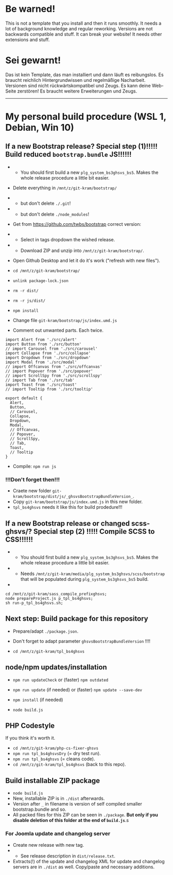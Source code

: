 # Be warned!
This is not a template that you install and then it runs smoothly. It needs a lot of background knowledge and regular reworking. Versions are not backwards compatible and stuff. It can break your website! It needs other extensions and stuff.

# Sei gewarnt!
Das ist kein Template, das man installiert und dann läuft es reibungslos. Es braucht reichlich Hintergrundwissen und regelmäßige Nacharbeit. Versionen sind nicht rückwärtskompatibel und Zeugs. Es kann deine Web-Seite zerstören! Es braucht weitere Erweiterungen und Zeugs.

----------------
# My personal build procedure (WSL 1, Debian, Win 10)

## If a new Bootstrap release? Special step (1)!!!!! Build reduced `bootstrap.bundle` JS!!!!!!
- - You should first build a new `plg_system_bs3ghsvs_bs5`. Makes the whole release procedure a little bit easier.

- Delete everything in `/mnt/z/git-kram/bootstrap/`
- - but don't delete `./.git`!
- - but don't delete `./node_modules`!
- Get from https://github.com/twbs/bootstrap correct version:
- - Select in tags dropdown the wished release.
- - Download ZIP and unzip into `/mnt/z/git-kram/bootstrap/`.
- Open Github Desktop and let it do it's work ("refresh with new files").
- `cd /mnt/z/git-kram/bootstrap/`
- `unlink package-lock.json`
- `rm -r dist/`
- `rm -r js/dist/`
- `npm install`
- Change file `git-kram/bootstrap/js/index.umd.js`
- Comment out unwanted parts. Each twice.

```
import Alert from './src/alert'
import Button from './src/button'
// import Carousel from './src/carousel'
import Collapse from './src/collapse'
import Dropdown from './src/dropdown'
import Modal from './src/modal'
// import Offcanvas from './src/offcanvas'
// import Popover from './src/popover'
// import ScrollSpy from './src/scrollspy'
// import Tab from './src/tab'
import Toast from './src/toast'
// import Tooltip from './src/tooltip'

export default {
  Alert,
  Button,
  // Carousel,
  Collapse,
  Dropdown,
  Modal,
  // Offcanvas,
  // Popover,
  // ScrollSpy,
  // Tab,
  Toast,
  // Tooltip
}
```

- Compile: `npm run js`

### !!!Don't forget then!!!
- Craete new folder `git-kram/bootstrap/dist/js/_ghsvsBootstrapBundleVersion_`.
- Copy `git-kram/bootstrap/js/index.umd.js` in this new folder.
- `tpl_bs4ghsvs` needs it like this for build prodedure!!!

## If a new Bootstrap release or changed scss-ghsvs/? Special step  (2) !!!!! Compile SCSS to CSS!!!!!!
- - You should first build a new `plg_system_bs3ghsvs_bs5`. Makes the whole release procedure a little bit easier.
- - Needs `/mnt/z/git-kram/media/plg_system_bs3ghsvs/scss/bootstrap` that will be populated during `plg_system_bs3ghsvs_bs5` build.
-
```
cd /mnt/z/git-kram/sass_compile_prefixghsvs;
node prepareProject.js p_tpl_bs4ghsvs;
sh run-p_tpl_bs4ghsvs.sh;
```

## Next step: Build package for this repository
- Prepare/adapt `./package.json`.
- Don't forget to adapt parameter `ghsvsBootstrapBundleVersion` !!!!

- `cd /mnt/z/git-kram/tpl_bs4ghsvs`

## node/npm updates/installation
- `npm run updateCheck` or (faster) `npm outdated`
- `npm run update` (if needed) or (faster) `npm update --save-dev`
- `npm install` (if needed)

- `node build.js`

## PHP Codestyle
If you think it's worth it.
- `cd /mnt/z/git-kram/php-cs-fixer-ghsvs`
- `npm run tpl_bs4ghsvsDry` (= dry test run).
- `npm run tpl_bs4ghsvs` (= cleans code).
- `cd /mnt/z/git-kram/tpl_bs4ghsvs` (back to this repo).

## Build installable ZIP package
- `node build.js`
- New, installable ZIP is in `./dist` afterwards.
- Version after `_` in filename is version of self compiled smaller bootstrap.bundle and so.
- All packed files for this ZIP can be seen in `./package`. **But only if you disable deletion of this folder at the end of `build.js`**.s

### For Joomla update and changelog server
- Create new release with new tag.
- - See release description in `dist/release.txt`.
- Extracts(!) of the update and changelog XML for update and changelog servers are in `./dist` as well. Copy/paste and necessary additions.
